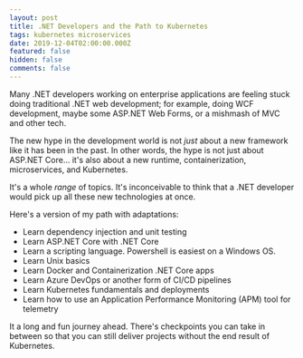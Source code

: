 ```yaml
---
layout: post
title: .NET Developers and the Path to Kubernetes
tags: kubernetes microservices
date: 2019-12-04T02:00:00.000Z
featured: false
hidden: false
comments: false
---
```

Many .NET developers working on enterprise applications are feeling stuck doing traditional .NET web development; for example, doing WCF development, maybe some ASP.NET Web Forms, or a mishmash of MVC and other tech. 

The new hype in the development world is not _just_ about a new framework like it has been in the past. In other words, the hype is not just about ASP.NET Core... it's also about a new runtime, containerization, microservices, and Kubernetes. 

It's a whole _range_ of topics. It's inconceivable to think that a .NET developer would pick up all these new technologies at once.

Here's a version of my path with adaptations:

- Learn dependency injection and unit testing
- Learn ASP.NET Core with .NET Core
- Learn a scripting language. Powershell is easiest on a Windows OS.
- Learn Unix basics
- Learn Docker and Containerization .NET Core apps
- Learn Azure DevOps or another form of CI/CD pipelines
- Learn Kubernetes fundamentals and deployments
- Learn how to use an Application Performance Monitoring (APM) tool for telemetry

It a long and fun journey ahead. There's checkpoints you can take in between so that you can still deliver projects without the end result of Kubernetes.
